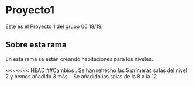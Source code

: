 # Proyecto1
Este es el Proyecto 1 del grupo 06 18/19.

## Sobre esta rama

En esta rama se están creando habitaciones para los niveles.

<<<<<<< HEAD
##Cambios
. Se han rehecho las 5 primeras salas del nivel 2 y hemos añadido 3 más.
. Se añadido las salas de la 8 a la 12


